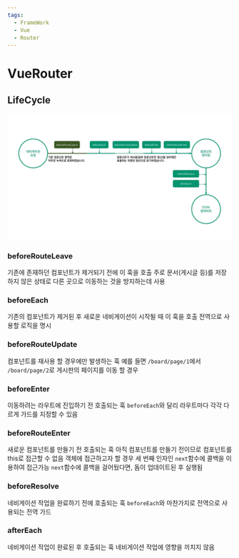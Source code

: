 ```yaml
---
tags:
  - FrameWork
  - Vue
  - Router
---
```

# VueRouter
## LifeCycle

![Vue Router LifeCycle Hook](https://github.com/SubiYoon/SubiYoon.github.io/blob/main/Attached%20File/Vue%20Router%20LifeCycle%20Hook.jpg?raw=true)

### beforeRouteLeave
기존에 존재하던 컴포넌트가 제거되기 전에 이 훅을 호출
주로 문서(게시글 등)를 저장하지 않은 상태로 다른 곳으로 이동하는 것을 방지하는데 사용

### beforeEach
기존의 컴포넌트가 제거된 후 새로운 네비게이션이 시작될 때 이 훅을 호출
전역으로 사용할 로직을 명시

### beforeRouteUpdate
컴포넌트를 재사용 할 경우에만 발생하는 훅
예를 들면 `/board/page/1`에서 `/board/page/2`로 게시판의 페이지를 이동 할 경우

### beforeEnter
이동하려는 라우트에 진입하기 전 호출되는 훅
`beforeEach`와 달리 라우트마다 각각 다르게 가드를 지정할 수 있음

### beforeRouteEnter
새로운 컴포넌트를 만들기 전 호출되는 훅
아직 컴포넌트를 만들기 전이므로 컴포넌트를 this로 접근할 수 없음
객체에 접근하고자 할 경우 세 번째 인자인 `next`함수에 콜백을 이용하여 접근가능
`next`함수에 콜백을 걸어뒀다면, 돔이 업데이트된 후 실행됨

### beforeResolve
네비게이션 작업을 완료하기 전에 호출되는 훅
`beforeEach`와 마찬가지로 전역으로 사용되는 전역 가드

### afterEach
네비게이션 작업이 완료된 후 호출되는 훅
네비게이션 작업에 영향을 끼치지 않음